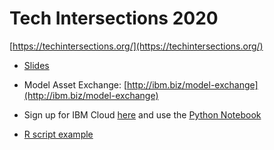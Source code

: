 # Tech Intersections 2020

[https://techintersections.org/](https://techintersections.org/)

- [Slides](https://speakerdeck.com/kroz/deep-learning-for-everyone-efd3269e-6b57-42e9-a90d-bd9d91d900e1)

- Model Asset Exchange: [http://ibm.biz/model-exchange](http://ibm.biz/model-exchange)

- Sign up for IBM Cloud [here](http://ibm.biz/max-cloud) and use the [Python Notebook](http://ibm.biz/max-notebook)

- [R script example](object_detector.R)




